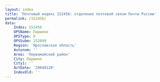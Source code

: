 ```yaml
---
layout: index
title: 'Почтовый индекс 152456: отделение почтовой связи Почты России'
permalink: /152456/
data:
    Index: 152456
    OPSName: Паршино
    OPSType: О
    OPSSubm: 152099
    Region: 'Ярославская область'
    Autonom: ''
    Area: 'Первомайский район'
    City: Паршино
    City1: ''
    ActDate: '20040120'
    IndexOld: ''
---
```


